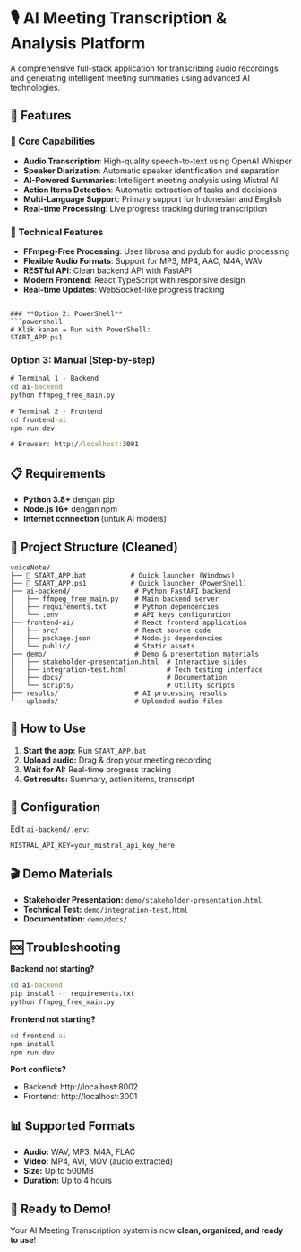 # 🎙️ AI Meeting Transcription & Analysis Platform

A comprehensive full-stack application for transcribing audio recordings and generating intelligent meeting summaries using advanced AI technologies.

## 🌟 Features

### 🎯 Core Capabilities
- **Audio Transcription**: High-quality speech-to-text using OpenAI Whisper
- **Speaker Diarization**: Automatic speaker identification and separation
- **AI-Powered Summaries**: Intelligent meeting analysis using Mistral AI
- **Action Items Detection**: Automatic extraction of tasks and decisions
- **Multi-Language Support**: Primary support for Indonesian and English
- **Real-time Processing**: Live progress tracking during transcription

### 🔧 Technical Features
- **FFmpeg-Free Processing**: Uses librosa and pydub for audio processing
- **Flexible Audio Formats**: Support for MP3, MP4, AAC, M4A, WAV
- **RESTful API**: Clean backend API with FastAPI
- **Modern Frontend**: React TypeScript with responsive design
- **Real-time Updates**: WebSocket-like progress tracking
```

### **Option 2: PowerShell**
```powershell
# Klik kanan → Run with PowerShell:
START_APP.ps1
```

### **Option 3: Manual (Step-by-step)**
```cmd
# Terminal 1 - Backend
cd ai-backend
python ffmpeg_free_main.py

# Terminal 2 - Frontend  
cd frontend-ai
npm run dev

# Browser: http://localhost:3001
```

## 📋 Requirements

- **Python 3.8+** dengan pip
- **Node.js 16+** dengan npm
- **Internet connection** (untuk AI models)

## 📁 Project Structure (Cleaned)

```
voiceNote/
├── 🚀 START_APP.bat           # Quick launcher (Windows)
├── 🚀 START_APP.ps1           # Quick launcher (PowerShell)
├── ai-backend/                # Python FastAPI backend
│   ├── ffmpeg_free_main.py    # Main backend server
│   ├── requirements.txt       # Python dependencies
│   └── .env                   # API keys configuration
├── frontend-ai/               # React frontend application
│   ├── src/                   # React source code
│   ├── package.json           # Node.js dependencies
│   └── public/                # Static assets
├── demo/                      # Demo & presentation materials
│   ├── stakeholder-presentation.html  # Interactive slides
│   ├── integration-test.html          # Tech testing interface
│   ├── docs/                          # Documentation
│   └── scripts/                       # Utility scripts
├── results/                   # AI processing results
└── uploads/                   # Uploaded audio files
```

## 🎯 How to Use

1. **Start the app:** Run `START_APP.bat`
2. **Upload audio:** Drag & drop your meeting recording
3. **Wait for AI:** Real-time progress tracking
4. **Get results:** Summary, action items, transcript

## 🔧 Configuration

Edit `ai-backend/.env`:
```env
MISTRAL_API_KEY=your_mistral_api_key_here
```

## 🎬 Demo Materials

- **Stakeholder Presentation:** `demo/stakeholder-presentation.html`
- **Technical Test:** `demo/integration-test.html`
- **Documentation:** `demo/docs/`

## 🆘 Troubleshooting

**Backend not starting?**
```cmd
cd ai-backend
pip install -r requirements.txt
python ffmpeg_free_main.py
```

**Frontend not starting?**
```cmd
cd frontend-ai
npm install
npm run dev
```

**Port conflicts?**
- Backend: http://localhost:8002
- Frontend: http://localhost:3001

## 📊 Supported Formats

- **Audio:** WAV, MP3, M4A, FLAC
- **Video:** MP4, AVI, MOV (audio extracted)
- **Size:** Up to 500MB
- **Duration:** Up to 4 hours

## 🎉 Ready to Demo!

Your AI Meeting Transcription system is now **clean, organized, and ready to use**!
